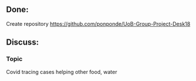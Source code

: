 ## Done:
   Create repository https://github.com/ponponde/UoB-Group-Project-Desk18

## Discuss:
### Topic
Covid
   tracing cases
helping other
   food, water

 


